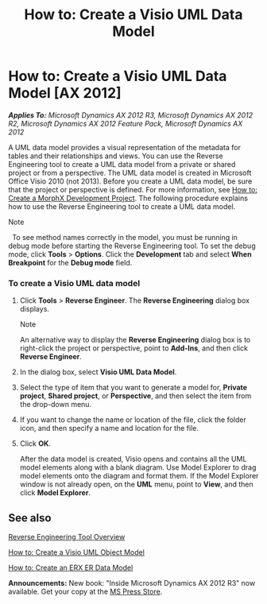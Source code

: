 ﻿---
title: 'How to: Create a Visio UML Data Model'
TOCTitle: 'How to: Create a Visio UML Data Model'
ms:assetid: 051d60d2-8b99-4766-aa78-e4ffadd51c65
ms:mtpsurl: https://msdn.microsoft.com/en-us/library/Aa552178(v=AX.60)
ms:contentKeyID: 35240270
ms.date: 05/18/2015
mtps_version: v=AX.60
---

# How to: Create a Visio UML Data Model [AX 2012]


_**Applies To:** Microsoft Dynamics AX 2012 R3, Microsoft Dynamics AX 2012 R2, Microsoft Dynamics AX 2012 Feature Pack, Microsoft Dynamics AX 2012_

A UML data model provides a visual representation of the metadata for tables and their relationships and views. You can use the Reverse Engineering tool to create a UML data model from a private or shared project or from a perspective. The UML data model is created in Microsoft Office Visio 2010 (not 2013). Before you create a UML data model, be sure that the project or perspective is defined. For more information, see [How to: Create a MorphX Development Project](how-to-create-a-morphx-development-project.md). The following procedure explains how to use the Reverse Engineering tool to create a UML data model.


> [!NOTE]
> <P>&nbsp;&nbsp;To see method names correctly in the model, you must be running in debug mode before starting the Reverse Engineering tool. To set the debug mode, click <STRONG>Tools</STRONG> &gt; <STRONG>Options</STRONG>. Click the <STRONG>Development</STRONG> tab and select <STRONG>When Breakpoint</STRONG> for the <STRONG>Debug mode</STRONG> field.</P>



### To create a Visio UML data model

1.  Click **Tools** \> **Reverse Engineer**. The **Reverse Engineering** dialog box displays.
    

    > [!NOTE]
    > <P>An alternative way to display the <STRONG>Reverse Engineering</STRONG> dialog box is to right-click the project or perspective, point to <STRONG>Add-Ins</STRONG>, and then click <STRONG>Reverse Engineer</STRONG>.</P>



2.  In the dialog box, select **Visio UML Data Model**.

3.  Select the type of item that you want to generate a model for, **Private project**, **Shared project**, or **Perspective**, and then select the item from the drop-down menu.

4.  If you want to change the name or location of the file, click the folder icon, and then specify a name and location for the file.

5.  Click **OK**.
    
    After the data model is created, Visio opens and contains all the UML model elements along with a blank diagram. Use Model Explorer to drag model elements onto the diagram and format them. If the Model Explorer window is not already open, on the **UML** menu, point to **View**, and then click **Model Explorer**.

## See also

[Reverse Engineering Tool Overview](reverse-engineering-tool-overview.md)

[How to: Create a Visio UML Object Model](how-to-create-a-visio-uml-object-model.md)

[How to: Create an ERX ER Data Model](how-to-create-an-erx-er-data-model.md)

  
**Announcements:** New book: "Inside Microsoft Dynamics AX 2012 R3" now available. Get your copy at the [MS Press Store](https://www.microsoftpressstore.com/store/inside-microsoft-dynamics-ax-2012-r3-9780735685109).

